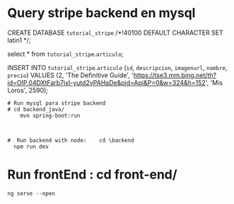 # Query stripe backend en mysql

CREATE DATABASE `tutorial_stripe` /*!40100 DEFAULT CHARACTER SET latin1 */;


select * from `tutorial_stripe`.`articulo`;

INSERT INTO `tutorial_stripe`.`articulo`
(`id`,
`descripcion`,
`imagenurl`,
`nombre`,
`precio`)
VALUES
(2,
 'The Definitive Guide',
'https://tse3.mm.bing.net/th?id=OIP.04DXtFarb7jxI-yutd2yPAHaDe&pid=Api&P=0&w=324&h=152',
'Mis Loros',
2590);

	# Run mysql para stripe backend
	# cd backend_java/
	    mvn spring-boot:run



    #  Run backend with node:    cd \backend
      npm run dev


  # Run frontEnd : cd front-end/
    ng serve --open
  
